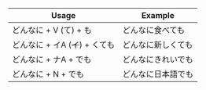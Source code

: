 |Usage|Example|
|-|-|
|どんなに + V (て) + も|どんなに食べても|
|どんなに + イA (~~イ~~) + くても|どんなに新しくても|
|どんなに + ナA + でも|どんなにきれいでも|
|どんなに + N + でも|どんなに日本語でも|